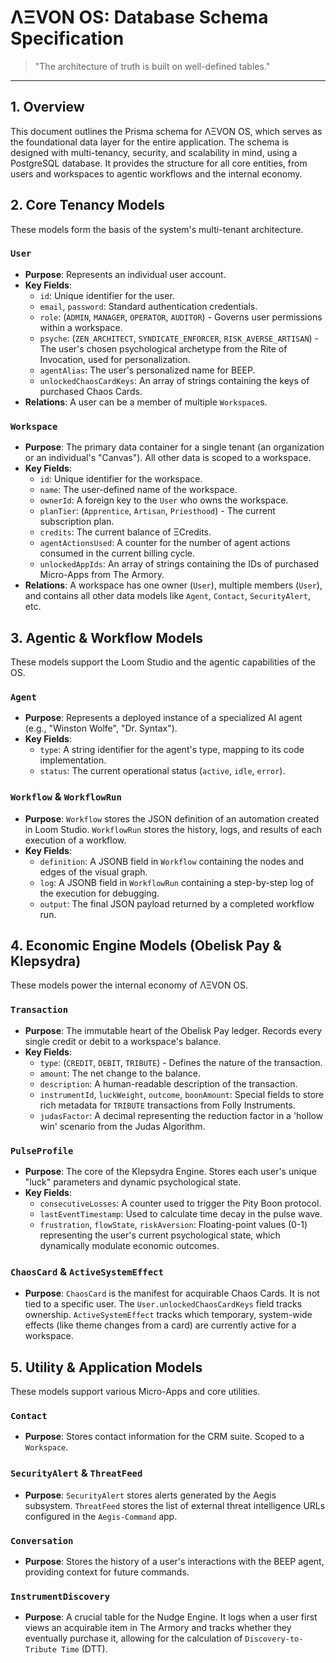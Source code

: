 

# ΛΞVON OS: Database Schema Specification

> "The architecture of truth is built on well-defined tables."

---

## 1. Overview

This document outlines the Prisma schema for ΛΞVON OS, which serves as the foundational data layer for the entire application. The schema is designed with multi-tenancy, security, and scalability in mind, using a PostgreSQL database. It provides the structure for all core entities, from users and workspaces to agentic workflows and the internal economy.

## 2. Core Tenancy Models

These models form the basis of the system's multi-tenant architecture.

### `User`
-   **Purpose**: Represents an individual user account.
-   **Key Fields**:
    -   `id`: Unique identifier for the user.
    -   `email`, `password`: Standard authentication credentials.
    -   `role`: (`ADMIN`, `MANAGER`, `OPERATOR`, `AUDITOR`) - Governs user permissions within a workspace.
    -   `psyche`: (`ZEN_ARCHITECT`, `SYNDICATE_ENFORCER`, `RISK_AVERSE_ARTISAN`) - The user's chosen psychological archetype from the Rite of Invocation, used for personalization.
    -   `agentAlias`: The user's personalized name for BEEP.
    -   `unlockedChaosCardKeys`: An array of strings containing the keys of purchased Chaos Cards.
-   **Relations**: A user can be a member of multiple `Workspace`s.

### `Workspace`
-   **Purpose**: The primary data container for a single tenant (an organization or an individual's "Canvas"). All other data is scoped to a workspace.
-   **Key Fields**:
    -   `id`: Unique identifier for the workspace.
    -   `name`: The user-defined name of the workspace.
    -   `ownerId`: A foreign key to the `User` who owns the workspace.
    -   `planTier`: (`Apprentice`, `Artisan`, `Priesthood`) - The current subscription plan.
    -   `credits`: The current balance of ΞCredits.
    -   `agentActionsUsed`: A counter for the number of agent actions consumed in the current billing cycle.
    -   `unlockedAppIds`: An array of strings containing the IDs of purchased Micro-Apps from The Armory.
-   **Relations**: A workspace has one owner (`User`), multiple members (`User`), and contains all other data models like `Agent`, `Contact`, `SecurityAlert`, etc.

## 3. Agentic & Workflow Models

These models support the Loom Studio and the agentic capabilities of the OS.

### `Agent`
-   **Purpose**: Represents a deployed instance of a specialized AI agent (e.g., "Winston Wolfe", "Dr. Syntax").
-   **Key Fields**:
    -   `type`: A string identifier for the agent's type, mapping to its code implementation.
    -   `status`: The current operational status (`active`, `idle`, `error`).

### `Workflow` & `WorkflowRun`
-   **Purpose**: `Workflow` stores the JSON definition of an automation created in Loom Studio. `WorkflowRun` stores the history, logs, and results of each execution of a workflow.
-   **Key Fields**:
    -   `definition`: A JSONB field in `Workflow` containing the nodes and edges of the visual graph.
    -   `log`: A JSONB field in `WorkflowRun` containing a step-by-step log of the execution for debugging.
    -   `output`: The final JSON payload returned by a completed workflow run.

## 4. Economic Engine Models (Obelisk Pay & Klepsydra)

These models power the internal economy of ΛΞVON OS.

### `Transaction`
-   **Purpose**: The immutable heart of the Obelisk Pay ledger. Records every single credit or debit to a workspace's balance.
-   **Key Fields**:
    -   `type`: (`CREDIT`, `DEBIT`, `TRIBUTE`) - Defines the nature of the transaction.
    -   `amount`: The net change to the balance.
    -   `description`: A human-readable description of the transaction.
    -   `instrumentId`, `luckWeight`, `outcome`, `boonAmount`: Special fields to store rich metadata for `TRIBUTE` transactions from Folly Instruments.
    -   `judasFactor`: A decimal representing the reduction factor in a 'hollow win' scenario from the Judas Algorithm.

### `PulseProfile`
-   **Purpose**: The core of the Klepsydra Engine. Stores each user's unique "luck" parameters and dynamic psychological state.
-   **Key Fields**:
    -   `consecutiveLosses`: A counter used to trigger the Pity Boon protocol.
    -   `lastEventTimestamp`: Used to calculate time decay in the pulse wave.
    -   `frustration`, `flowState`, `riskAversion`: Floating-point values (0-1) representing the user's current psychological state, which dynamically modulate economic outcomes.

### `ChaosCard` & `ActiveSystemEffect`
-   **Purpose**: `ChaosCard` is the manifest for acquirable Chaos Cards. It is not tied to a specific user. The `User.unlockedChaosCardKeys` field tracks ownership. `ActiveSystemEffect` tracks which temporary, system-wide effects (like theme changes from a card) are currently active for a workspace.

## 5. Utility & Application Models

These models support various Micro-Apps and core utilities.

### `Contact`
-   **Purpose**: Stores contact information for the CRM suite. Scoped to a `Workspace`.

### `SecurityAlert` & `ThreatFeed`
-   **Purpose**: `SecurityAlert` stores alerts generated by the Aegis subsystem. `ThreatFeed` stores the list of external threat intelligence URLs configured in the `Aegis-Command` app.

### `Conversation`
-   **Purpose**: Stores the history of a user's interactions with the BEEP agent, providing context for future commands.

### `InstrumentDiscovery`
-   **Purpose**: A crucial table for the Nudge Engine. It logs when a user first views an acquirable item in The Armory and tracks whether they eventually purchase it, allowing for the calculation of `Discovery-to-Tribute Time` (DTT).
